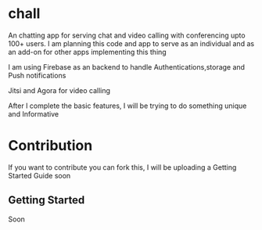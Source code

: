 # chall

An chatting app for serving chat and video calling with conferencing upto 100+ users. I am planning this code and app to serve as an individual and as an add-on for other apps implementing this thing

I am using Firebase as an backend to handle Authentications,storage and Push notifications

Jitsi and Agora for video calling

After I complete the basic features, I will be trying to do something unique and Informative

# Contribution
If you want to contribute you can fork this, I will be uploading a Getting Started Guide soon

## Getting Started
Soon
